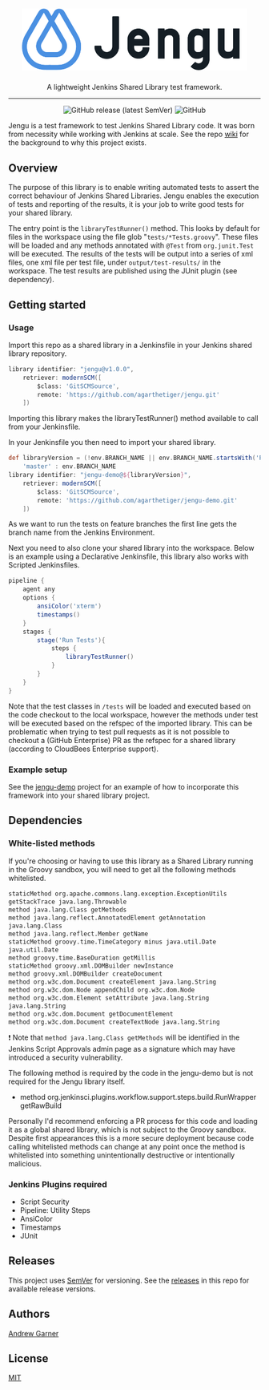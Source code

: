 <h1 align="center"><img src="img/Jengu2.png" alt="Jengu Logo" width="450" /></h1>
<p align="center">A lightweight Jenkins Shared Library test framework.</p>

---

<p align="center"><img alt="GitHub release (latest SemVer)" src="https://img.shields.io/github/v/release/agarthetiger/jengu?sort=semver"> <img alt="GitHub" src="https://img.shields.io/github/license/agarthetiger/jengu"></p>

Jengu is a test framework to test Jenkins Shared Library code. It was born from necessity while working with Jenkins at scale. See the repo [wiki](https://github.com/agarthetiger/jengu/wiki) for the background to why this project exists. 

## Overview

The purpose of this library is to enable writing automated tests to assert the correct behaviour of Jenkins Shared Libraries. Jengu enables the execution of tests and reporting of the results, it is your job to write good tests for your shared library.

The entry point is the `libraryTestRunner()` method. This looks by default for files in the workspace using the file glob "`tests/*Tests.groovy`". These files will be loaded and any methods annotated with `@Test` from `org.junit.Test` will be executed. The results of the tests will be output into a series of xml files, one xml file per test file, under `output/test-results/` in the workspace. The test results are published using the JUnit plugin (see dependency).

## Getting started
### Usage

Import this repo as a shared library in a Jenkinsfile in your Jenkins shared library repository. 

```groovy
library identifier: "jengu@v1.0.0",
    retriever: modernSCM([
        $class: 'GitSCMSource',
        remote: 'https://github.com/agarthetiger/jengu.git'
    ])
```

Importing this library makes the libraryTestRunner() method available to call from your Jenkinsfile. 

In your Jenkinsfile you then need to import your shared library.

```groovy
def libraryVersion = (!env.BRANCH_NAME || env.BRANCH_NAME.startsWith('PR')) ?
    'master' : env.BRANCH_NAME
library identifier: "jengu-demo@${libraryVersion}",
    retriever: modernSCM([
        $class: 'GitSCMSource',
        remote: 'https://github.com/agarthetiger/jengu-demo.git'
    ])
```

As we want to run the tests on feature branches the first line gets the branch name from the Jenkins Environment. 

Next you need to also clone your shared library into the workspace. Below is an example using a Declarative Jenkinsfile, this library also works with Scripted Jenkinsfiles. 

```groovy
pipeline {
    agent any
    options {
        ansiColor('xterm')
        timestamps()
    }
    stages {
        stage('Run Tests'){
            steps {
                libraryTestRunner()
            }
        }
    }
}
```

Note that the test classes in `/tests` will be loaded and executed based on the code checkout to the local workspace, however the methods under test will be executed based on the refspec of the imported library. This can be problematic when trying to test pull requests as it is not possible to checkout a (GitHub Enterprise) PR as the refspec for a shared library (according to CloudBees Enterprise support). 

### Example setup

See the [jengu-demo](https://github.com/agarthetiger/jengu-demo) project for an example of how to incorporate this framework into your shared library project. 

## Dependencies

### White-listed methods

If you're choosing or having to use this library as a Shared Library running in the Groovy sandbox, you will need to get all the following methods whitelisted. 

```
staticMethod org.apache.commons.lang.exception.ExceptionUtils getStackTrace java.lang.Throwable
method java.lang.Class getMethods
method java.lang.reflect.AnnotatedElement getAnnotation java.lang.Class
method java.lang.reflect.Member getName
staticMethod groovy.time.TimeCategory minus java.util.Date java.util.Date
method groovy.time.BaseDuration getMillis
staticMethod groovy.xml.DOMBuilder newInstance
method groovy.xml.DOMBuilder createDocument
method org.w3c.dom.Document createElement java.lang.String
method org.w3c.dom.Node appendChild org.w3c.dom.Node
method org.w3c.dom.Element setAttribute java.lang.String java.lang.String
method org.w3c.dom.Document getDocumentElement
method org.w3c.dom.Document createTextNode java.lang.String
```
:exclamation: Note that `method java.lang.Class getMethods` will be identified in the Jenkins Script Approvals admin page as a signature which may have introduced a security vulnerability. 

The following method is required by the code in the jengu-demo but is not required for the Jengu library itself. 

* method org.jenkinsci.plugins.workflow.support.steps.build.RunWrapper getRawBuild

Personally I'd recommend enforcing a PR process for this code and loading it as a global shared library, which is not subject to the Groovy sandbox. Despite first appearances this is a more secure deployment because code calling whitelisted methods can change at any point once the method is whitelisted into something unintentionally destructive or intentionally malicious.

### Jenkins Plugins required

* Script Security
* Pipeline: Utility Steps
* AnsiColor
* Timestamps
* JUnit

## Releases

This project uses [SemVer](https://semver.org/) for versioning. See the [releases](https://github.com/agarthetiger/jengu/releases) in this repo for available release versions.

## Authors

[Andrew Garner](https://www.linkedin.com/in/buildthethingright/)

## License

[MIT](LICENSE)
